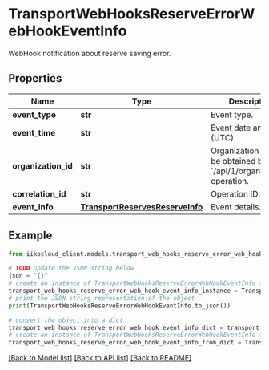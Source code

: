 # TransportWebHooksReserveErrorWebHookEventInfo

WebHook notification about reserve saving error.

## Properties

Name | Type | Description | Notes
------------ | ------------- | ------------- | -------------
**event_type** | **str** | Event type. | [optional] 
**event_time** | **str** | Event date and time (UTC). | [optional] 
**organization_id** | **str** | Organization ID.                Can be obtained by &#x60;/api/1/organizations&#x60; operation. | [optional] 
**correlation_id** | **str** | Operation ID. | [optional] 
**event_info** | [**TransportReservesReserveInfo**](TransportReservesReserveInfo.md) | Event details. | [optional] 

## Example

```python
from iikocloud_client.models.transport_web_hooks_reserve_error_web_hook_event_info import TransportWebHooksReserveErrorWebHookEventInfo

# TODO update the JSON string below
json = "{}"
# create an instance of TransportWebHooksReserveErrorWebHookEventInfo from a JSON string
transport_web_hooks_reserve_error_web_hook_event_info_instance = TransportWebHooksReserveErrorWebHookEventInfo.from_json(json)
# print the JSON string representation of the object
print(TransportWebHooksReserveErrorWebHookEventInfo.to_json())

# convert the object into a dict
transport_web_hooks_reserve_error_web_hook_event_info_dict = transport_web_hooks_reserve_error_web_hook_event_info_instance.to_dict()
# create an instance of TransportWebHooksReserveErrorWebHookEventInfo from a dict
transport_web_hooks_reserve_error_web_hook_event_info_from_dict = TransportWebHooksReserveErrorWebHookEventInfo.from_dict(transport_web_hooks_reserve_error_web_hook_event_info_dict)
```
[[Back to Model list]](../README.md#documentation-for-models) [[Back to API list]](../README.md#documentation-for-api-endpoints) [[Back to README]](../README.md)


